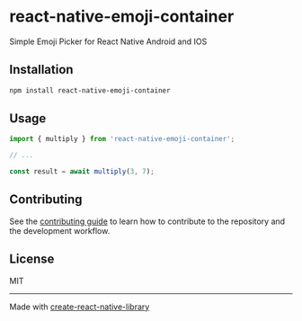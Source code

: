 # react-native-emoji-container

Simple Emoji Picker for React Native Android and IOS

## Installation

```sh
npm install react-native-emoji-container
```

## Usage

```js
import { multiply } from 'react-native-emoji-container';

// ...

const result = await multiply(3, 7);
```

## Contributing

See the [contributing guide](CONTRIBUTING.md) to learn how to contribute to the repository and the development workflow.

## License

MIT

---

Made with [create-react-native-library](https://github.com/callstack/react-native-builder-bob)
